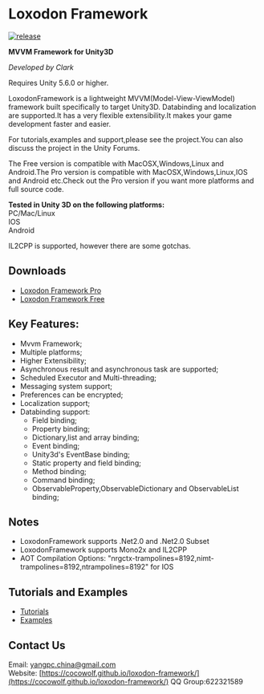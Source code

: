 # Loxodon Framework

[![release](https://img.shields.io/badge/release-v1.6.13-blue.svg)](https://www.assetstore.unity3d.com/#!/content/77446)

**MVVM Framework for Unity3D**

*Developed by Clark*

Requires Unity 5.6.0 or higher.

LoxodonFramework is a lightweight MVVM(Model-View-ViewModel) framework built specifically to target Unity3D.
Databinding and localization are supported.It has a very flexible extensibility.It makes your game development faster and easier.

For tutorials,examples and support,please see the project.You can also discuss the project in the Unity Forums.

The Free version is compatible with MacOSX,Windows,Linux and Android.The Pro version is compatible with MacOSX,Windows,Linux,IOS and Android etc.Check out the Pro version if you want more platforms and full source code.

**Tested in Unity 3D on the following platforms:**  
PC/Mac/Linux  
IOS  
Android  

IL2CPP is supported, however there are some gotchas.  

## Downloads  
- [Loxodon Framework Pro](https://www.assetstore.unity3d.com/#!/content/79304)
- [Loxodon Framework Free](https://www.assetstore.unity3d.com/#!/content/77446)

## Key Features:
- Mvvm Framework;
- Multiple platforms;
- Higher Extensibility;
- Asynchronous result and asynchronous task are supported;
- Scheduled Executor and Multi-threading;<br>
- Messaging system support;
- Preferences can be encrypted;
- Localization support;
- Databinding support:
    - Field binding;
    - Property binding;
    - Dictionary,list and array binding;
    - Event binding;
    - Unity3d's EventBase binding;
    - Static property and field binding;
    - Method binding;
    - Command binding;
    - ObservableProperty,ObservableDictionary and ObservableList binding;
    
## Notes  
- LoxodonFramework supports .Net2.0 and .Net2.0 Subset  
- LoxodonFramework supports Mono2x and IL2CPP  
- AOT Compilation Options: "nrgctx-trampolines=8192,nimt-trampolines=8192,ntrampolines=8192" for IOS  

## Tutorials and Examples

- [Tutorials](https://github.com/cocowolf/loxodon-framework/tree/master/Assets/LoxodonFramework/Tutorials)
- [Examples](https://github.com/cocowolf/loxodon-framework/tree/master/Assets/LoxodonFramework/Examples)

## Contact Us
Email: [yangpc.china@gmail.com](mailto:yangpc.china@gmail.com)   
Website: [https://cocowolf.github.io/loxodon-framework/](https://cocowolf.github.io/loxodon-framework/)
QQ Group:622321589

